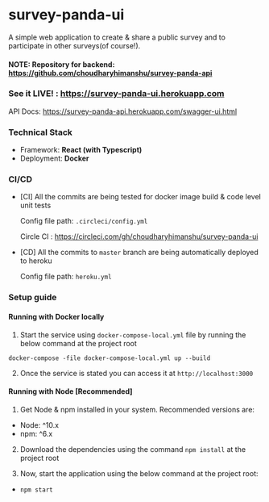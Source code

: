 # survey-panda-ui

A simple web application to create & share a public survey and to participate in other surveys(of course!).

#### NOTE: Repository for backend: https://github.com/choudharyhimanshu/survey-panda-api

### See it LIVE! : https://survey-panda-ui.herokuapp.com

API Docs: https://survey-panda-api.herokuapp.com/swagger-ui.html

### Technical Stack

- Framework: **React (with Typescript)**
- Deployment: **Docker**

### CI/CD

- [CI] All the commits are being tested for docker image build & code level unit tests

    Config file path: `.circleci/config.yml`

    Circle CI : https://circleci.com/gh/choudharyhimanshu/survey-panda-ui

- [CD] All the commits to `master` branch are being automatically deployed to heroku

    Config file path: `heroku.yml`

### Setup guide

#### Running with Docker locally

1. Start the service using `docker-compose-local.yml` file by running the below command at the project root

```
docker-compose -file docker-compose-local.yml up --build
```

2. Once the service is stated you can access it at `http://localhost:3000`

#### Running with Node [Recommended]

1. Get Node & npm installed in your system. Recommended versions are:

- Node: ^10.x
- npm: ^6.x

2. Download the dependencies using the command `npm install` at the project root

3. Now, start the application using the below command at the project root:

- `npm start`
